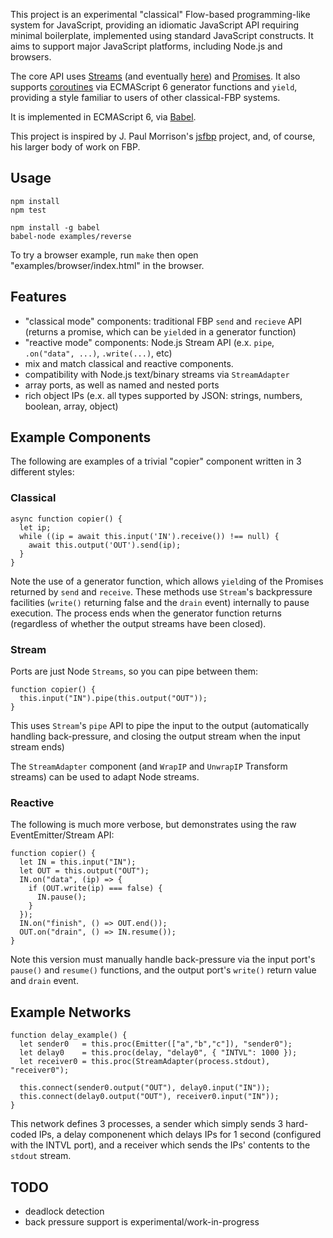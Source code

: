 This project is an experimental "classical" Flow-based programming-like system for JavaScript, providing an idiomatic JavaScript API requiring minimal boilerplate, implemented using standard JavaScript constructs. It aims to support major JavaScript platforms, including Node.js and browsers.

The core API uses [Streams](http://nodejs.org/api/stream.html) (and eventually [here](https://streams.spec.whatwg.org/)) and [Promises](https://promisesaplus.com/). It also supports [coroutines](https://github.com/petkaantonov/bluebird/blob/master/API.md#promisecoroutinegeneratorfunction-generatorfunction---function) via ECMAScript 6 generator functions and `yield`, providing a style familiar to users of other classical-FBP systems.

It is implemented in ECMAScript 6, via [Babel](https://babeljs.io/).

This project is inspired by J. Paul Morrison's [jsfbp](https://github.com/jpaulm/jsfbp) project, and, of course, his larger body of work on FBP.

Usage
-----
    
    npm install
    npm test

    npm install -g babel
    babel-node examples/reverse

To try a browser example, run `make` then open "examples/browser/index.html" in the browser.

Features
--------

* "classical mode" components: traditional FBP `send` and `recieve` API (returns a promise, which can be `yield`ed in a generator function)
* "reactive mode"  components: Node.js Stream API (e.x. `pipe`, `.on("data", ...)`, `.write(...)`, etc)
* mix and match classical and reactive components.
* compatibility with Node.js text/binary streams via `StreamAdapter`
* array ports, as well as named and nested ports
* rich object IPs (e.x. all types supported by JSON: strings, numbers, boolean, array, object)

Example Components
------------------

The following are examples of a trivial "copier" component written in 3 different styles:

### Classical

    async function copier() {
      let ip;
      while ((ip = await this.input('IN').receive()) !== null) {
        await this.output('OUT').send(ip);
      }
    }

Note the use of a generator function, which allows `yield`ing of the Promises returned by `send` and `receive`. These methods use `Stream`'s backpressure facilities (`write()` returning false and the `drain` event) internally to pause execution. The process ends when the generator function returns (regardless of whether the output streams have been closed).

### Stream

Ports are just Node `Streams`, so you can pipe between them:

    function copier() {
      this.input("IN").pipe(this.output("OUT"));
    }

This uses `Stream`'s `pipe` API to pipe the input to the output (automatically handling back-pressure, and closing the output stream when the input stream ends)

The `StreamAdapter` component (and `WrapIP` and `UnwrapIP` Transform streams) can be used to adapt Node streams.

### Reactive

The following is much more verbose, but demonstrates using the raw EventEmitter/Stream API:

    function copier() {
      let IN = this.input("IN");
      let OUT = this.output("OUT");
      IN.on("data", (ip) => {
        if (OUT.write(ip) === false) {
          IN.pause();
        }
      });
      IN.on("finish", () => OUT.end());
      OUT.on("drain", () => IN.resume());
    }

Note this version must manually handle back-pressure via the input port's `pause()` and `resume()` functions, and the output port's `write()` return value and `drain` event.

Example Networks
----------------

    function delay_example() {
      let sender0   = this.proc(Emitter(["a","b","c"]), "sender0");
      let delay0    = this.proc(delay, "delay0", { "INTVL": 1000 });
      let receiver0 = this.proc(StreamAdapter(process.stdout), "receiver0");

      this.connect(sender0.output("OUT"), delay0.input("IN"));
      this.connect(delay0.output("OUT"), receiver0.input("IN"));
    }

This network defines 3 processes, a sender which simply sends 3 hard-coded IPs, a delay componenent which delays IPs for 1 second (configured with the INTVL port), and a receiver which sends the IPs' contents to the `stdout` stream.

TODO
----

* deadlock detection
* back pressure support is experimental/work-in-progress
